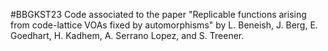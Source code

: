 #BBGKST23
Code associated to the paper "Replicable functions arising from code-lattice VOAs fixed by automorphisms" by L. Beneish, J. Berg, E. Goedhart, H. Kadhem, A. Serrano Lopez, and S. Treener. 
